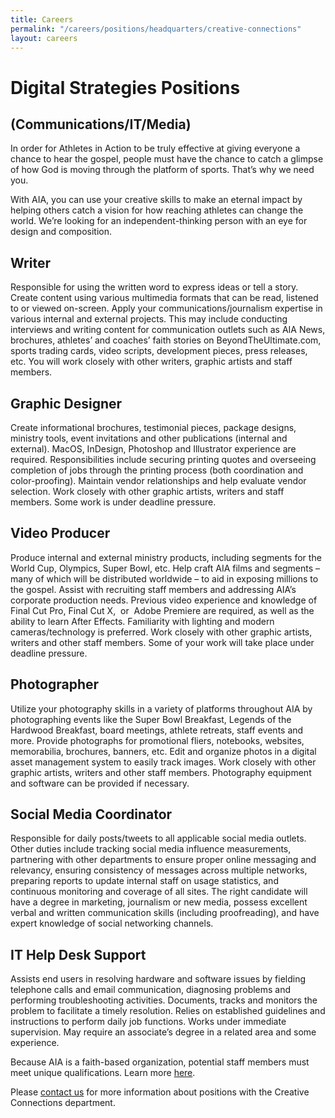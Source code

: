 ```yaml
---
title: Careers
permalink: "/careers/positions/headquarters/creative-connections"
layout: careers
---
```


<h1 class="p1">Digital Strategies Positions</h1><h2 class="p1">(Communications/IT/Media)</h2><p class="p2"></p><p class="p2"></p><p class="p2"></p><p class="p3">In order for Athletes in Action to be truly effective at giving everyone a chance to hear the gospel, people must have the chance to catch a glimpse of how God is moving through the platform of sports. That&rsquo;s why we need you.</p><p class="p2"></p><p class="p2"></p><p class="p3">With AIA, you can use your creative skills to make an eternal impact by helping others catch a vision for how reaching athletes can change the world. We&rsquo;re looking for an independent-thinking person with an eye for design and composition.</p><p class="p2"></p><h2 class="p3"><span class="s1">Writer</span></h2><p class="p3">Responsible for using the written word to express ideas or tell a story. Create content using various multimedia formats that can be read, listened to or viewed on-screen. Apply your communications/journalism expertise in various internal and external projects. This may include conducting interviews and writing content for communication outlets such as AIA News, brochures, athletes&rsquo; and coaches&rsquo; faith stories on BeyondTheUltimate.com, sports trading cards, video scripts, development pieces, press releases, etc. You will work closely with other writers, graphic artists and staff members.</p><h2 class="p3"></h2><h2 class="p3"><span class="s1">Graphic Designer</span></h2><p class="p3">Create informational brochures, testimonial pieces, package designs, ministry tools, event invitations and other publications (internal and external). MacOS, InDesign, Photoshop and Illustrator experience are required. Responsibilities include securing printing quotes and overseeing completion of jobs through the printing process (both coordination and color-proofing). Maintain vendor relationships and help evaluate vendor selection. Work closely with other graphic artists, writers and staff members. Some work is under deadline pressure.</p><h2 class="p3"></h2><h2 class="p3"><span class="s1">Video Producer&nbsp;</span></h2><p class="p3">Produce internal and external ministry products, including segments for the World Cup, Olympics, Super Bowl, etc. Help craft AIA films and segments &ndash; many of which will be distributed worldwide &ndash; to aid in exposing millions to the gospel. Assist with recruiting staff members and addressing AIA&rsquo;s corporate production needs. Previous video experience and knowledge of Final Cut Pro, Final Cut X, &nbsp;or &nbsp;Adobe Premiere are required, as well as the ability to learn After Effects. Familiarity with lighting and modern cameras/technology is preferred. Work closely with other graphic artists, writers and other staff members. Some of your work will take place under deadline pressure.</p><h2 class="p3"></h2><h2 class="p3"><span class="s1">Photographer</span></h2><p class="p3">Utilize your photography skills in a variety of platforms throughout AIA by photographing events like the Super Bowl Breakfast, Legends of the Hardwood Breakfast, board meetings, athlete retreats, staff events and more. Provide photographs for promotional fliers, notebooks, websites, memorabilia, brochures, banners, etc. Edit and organize photos in a digital asset management system to easily track images. Work closely with other graphic artists, writers and other staff members. Photography equipment and software can be provided if necessary.</p><h2 class="p2"></h2><h2 class="p2">Social Media Coordinator&nbsp;</h2><p class="p3">Responsible for daily posts/tweets to all applicable social media outlets. Other duties include tracking social media influence measurements, partnering with other departments to ensure proper online messaging and relevancy, ensuring consistency of messages across multiple networks, preparing reports to update internal staff on usage statistics, and continuous monitoring and coverage of all sites. The right candidate will have a degree in marketing, journalism or new media, possess excellent verbal and written communication skills (including proofreading), and have expert knowledge of social networking channels.</p><h2 class="p3"></h2><h2 class="p3">IT Help Desk Support&nbsp;</h2><p>Assists end users in resolving hardware and software issues by fielding telephone calls and email communication, diagnosing problems and performing troubleshooting activities. Documents, tracks and monitors the problem to facilitate a timely resolution. Relies on established guidelines and instructions to perform daily job functions. Works under immediate supervision. May require an associate&rsquo;s degree in a related area and some experience.&nbsp;</p><p class="p5"></p><p class="p5">Because AIA is a faith-based organization, potential staff members must meet unique qualifications. Learn more <a href="/careers/qualifications">here</a>.&nbsp;</p><p class="p6"></p><p class="p7">Please <a href="mailto:recruiting@athletesinaction.org">contact us</a> for more information about positions with the Creative Connections department.</p>